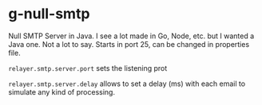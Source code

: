 # g-null-smtp
Null SMTP Server in Java. I see a lot made in Go, Node, etc. but I wanted a Java one. Not a lot to say. Starts in port 25, can be changed in properties file.

`relayer.smtp.server.port` sets the listening prot

`relayer.smtp.server.delay` allows to set a delay (ms) with each email to simulate any kind of processing.
